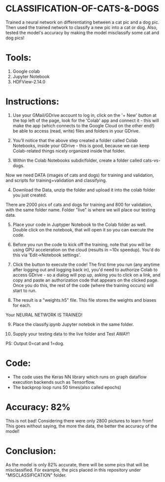 # CLASSIFICATION-OF-CATS-&-DOGS
Trained a neural network on differentiating between a cat pic and a dog pic. Then used the trained network to classify a new pic into a cat or dog. Also, tested the model's accuracy by making the model misclassify some cat and dog pics!

# Tools:
1. Google colab
2. Jupyter Notebook
3. HDFView-2.14.0

# Instructions:
1. Use your GMail/GDrive account to log in, click on the '+ New' button at the top left of the page, look for the 'Colab' app and connect it - this will make the app (which connects to the Google Cloud on the other end!) be able to access (read, write) files and folders in your GDrive.

2. You'll notice that the above step created a folder called Colab Notebooks, inside your GDrive - this is good, because we can keep Colab-related things nicely organized inside that folder.

3. Within the Colab Notebooks subdir/folder, create a folder called cats-vs-dogs.

Now we need DATA (images of cats and dogs) for training and validation, and scripts for training+validation and classifying.

4. Download the Data, unzip the folder and upload it into the colab folder you just created.

There are 2000 pics of cats and dogs for training and 800 for validation, with the same folder name. Folder "live" is where we will place our testing data.

5. Place your code in Juptyper Notebook to the Colab folder as well. Double click on the notebook, that will open it so you can execute the code.

6. Before you run the code to kick off the training, note that you will be using GPU acceleration on the cloud (results in ~10x speedup). You'd do this via 'Edit->Notebook settings'.

7. Click the button to execute the code! The first time you run (any anytime after logging out and logging back in), you'd need to authorize Colab to access GDrive - so a dialog will pop up, asking you to click on a link, and copy and paste an authorization code that appears on the clicked page. Once you do this, the rest of the code (where the training occurs) will start to run.

8. The result is a "weights.h5" file. This file stores the weights and biases for each.

Your NEURAL NETWORK IS TRAINED!

9. Place the classify.ipynb Jupyter notebok in the same folder.

10. Supply your testing data to the live folder and Test AWAY!

PS: Output 0=cat and 1=dog.


# Code:
- The code uses the Keras NN library which runs on graph dataflow execution backends such as Tensorflow.
- The backprop loop runs 50 times(also called epochs)


# Accuracy: 82%
This is not bad! Considering there were only 2800 pictures to learn from!\
This goes without saying, the more the data, the better the accuracy of the model!

# Conclusion:
As the model is only 82% accurate, there will be some pics that will be misclassified. For example, the pics placed in this repository under "MISCLASSIFICATION" folder.
